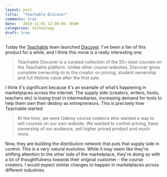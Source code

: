 ```yaml
---
layout: post
title:  "Teachable Discover"
comments: true
date:   2019-11-01 12:00:00 -0500
categories: technology
draft: true
---
```


Today the [Teachable](www.teachable.com) team launched [Discover](https://www.producthunt.com/posts/discover-by-teachable). I've been a fan of this product for a while, and I think this move is a really interesting one.

> Teachable Discover is a curated collection of the 50+ best courses on the Teachable platform. Unlike other course websites, Discover gives complete ownership to to the creator on pricing, student ownership and full lifetime value after the first sale.

I think it's significant because it's an example of what’s happening in marketplaces across the internet. The supply side (creators, writers, hosts, teachers etc) is losing trust in intermediaries, increasing demand for tools to help them own their destiny as entrepreneurs. This is precisely how Teachable started:

> At the time, we were Udemy course creators who wanted a way to sell courses on our own website. We wanted to control pricing, have ownership of our audience, sell higher priced product and much more.

Now, they are building the distribution network that puts that supply side in control. This is a very natural evolution. While it may seem like they're shifting attention to the other side of the marketplace, they're doing so with a lot of thoughtfulness towards their original customer - the course creators. I would expect similar changes to happen in marketplaces across different industries. 
